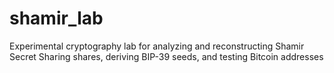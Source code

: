 # shamir_lab
Experimental cryptography lab for analyzing and reconstructing Shamir Secret Sharing shares, deriving BIP-39 seeds, and testing Bitcoin addresses
